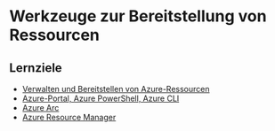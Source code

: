 # Werkzeuge zur Bereitstellung von Ressourcen

## Lernziele

- [Verwalten und Bereitstellen von Azure-Ressourcen](https://learn.microsoft.com/training/modules/describe-features-tools-manage-deploy-azure-resources/)
- [Azure-Portal, Azure PowerShell, Azure CLI](https://learn.microsoft.com/training/modules/describe-features-tools-manage-deploy-azure-resources/2-describe-interacting-azure)
- [Azure Arc](https://learn.microsoft.com/training/modules/describe-features-tools-manage-deploy-azure-resources/3-describe-purpose-of-azure-arc)
- [Azure Resource Manager](https://learn.microsoft.com/training/modules/describe-features-tools-manage-deploy-azure-resources/4-describe-azure-resource-manager-azure-arm-templates)
